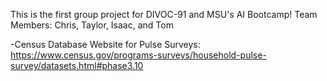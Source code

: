 This is the first group project for DIVOC-91 and MSU's AI Bootcamp!
Team Members:  Chris, Taylor, Isaac, and Tom

-Census Database Website for Pulse Surveys: https://www.census.gov/programs-surveys/household-pulse-survey/datasets.html#phase3.10

